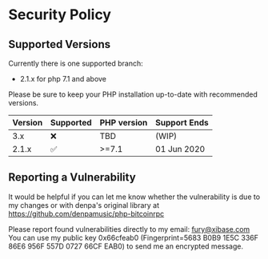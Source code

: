 # Security Policy

## Supported Versions

Currently there is one supported branch:
- 2.1.x for php 7.1 and above

Please be sure to keep your PHP installation up-to-date with recommended versions.

| Version | Supported          | PHP version | Support Ends |
| ------- | ------------------ | ----------- | ------------ |
| 3.x     | :x:                | TBD         | (WIP)        |
| 2.1.x   | :white_check_mark: | >=7.1       | 01 Jun 2020  |

## Reporting a Vulnerability

It would be helpful if you can let me know whether the vulnerability is due to my changes or with denpa's original library at https://github.com/denpamusic/php-bitcoinrpc

Please report found vulnerabilities directly to my email: fury@xibase.com  
You can use my public key 0x66cfeab0 (Fingerprint=5683 B0B9 1E5C 336F 86E6 956F 557D 0727 66CF EAB0) to send me an encrypted message.
